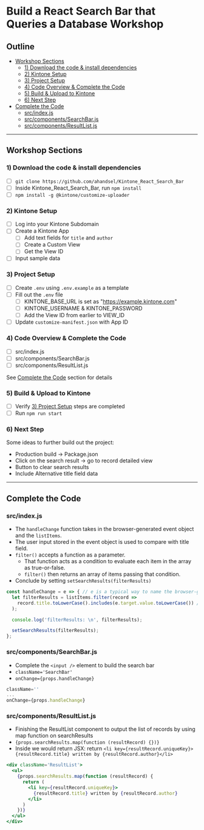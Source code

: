 # Build a React Search Bar that Queries a Database Workshop

## Outline <!-- omit in toc -->
<!-- markdownlint-disable MD007 -->
* [Workshop Sections](#workshop-sections)
  * [1) Download the code & install dependencies](#1-download-the-code--install-dependencies)
  * [2) Kintone Setup](#2-kintone-setup)
  * [3) Project Setup](#3-project-setup)
  * [4) Code Overview & Complete the Code](#4-code-overview--complete-the-code)
  * [5) Build & Upload to Kintone](#5-build--upload-to-kintone)
  * [6) Next Step](#6-next-step)
* [Complete the Code](#complete-the-code)
  * [src/index.js](#srcindexjs)
  * [src/components/SearchBar.js](#srccomponentssearchbarjs)
  * [src/components/ResultList.js](#srccomponentsresultlistjs)
<!-- markdownlint-enable MD007 -->

---

## Workshop Sections

### 1) Download the code & install dependencies
  * [ ] `git clone https://github.com/ahandsel/Kintone_React_Search_Bar`
  * [ ] Inside Kintone_React_Search_Bar, run `npm install`
  * [ ] `npm install -g @kintone/customize-uploader`

### 2) Kintone Setup
  * [ ] Log into your Kintone Subdomain
  * [ ] Create a Kintone App
    * [ ] Add text fields for `title` and `author`
    * [ ] Create a Custom View
    * [ ] Get the View ID
  * [ ] Input sample data

### 3) Project Setup
  * [ ] Create `.env` using `.env.example` as a template
  * [ ] Fill out the `.env` file
    * [ ] KINTONE_BASE_URL is set as "https://example.kintone.com"
    * [ ] KINTONE_USERNAME & KINTONE_PASSWORD
    * [ ] Add the View ID from earlier to VIEW_ID
  * [ ] Update `customize-manifest.json` with App ID

### 4) Code Overview & Complete the Code
  * [ ] src/index.js
  * [ ] src/components/SearchBar.js
  * [ ] src/components/ResultList.js

See [Complete the Code](#complete-the-code) section for details

### 5) Build & Upload to Kintone
  * [ ] Verify [3) Project Setup](#3-project-setup) steps are completed
  * [ ] Run `npm run start`

### 6) Next Step

Some ideas to further build out the project:
  * Production build -> Package.json
  * Click on the search result -> go to record detailed view
  * Button to clear search results
  * Include Alternative title field data

---

## Complete the Code

### src/index.js
  * The `handleChange` function takes in the browser-generated event object and the `listItems`.
  * The user input stored in the event object is used to compare with title field.
  * `filter()` accepts a function as a parameter.
    * That function acts as a condition to evaluate each item in the array as true-or-false.
    * `filter()` then returns an array of items passing that condition.
  * Conclude by setting `setSearchResults(filterResults)`

  ```js
  const handleChange = e => { // e is a typical way to name the browser-generated event object
    let filterResults = listItems.filter(record =>
      record.title.toLowerCase().includes(e.target.value.toLowerCase()) // filter condition
    );

    console.log('filterResults: \n', filterResults);

    setSearchResults(filterResults);
  };
  ```

### src/components/SearchBar.js
  * Complete the `<input />` element to build the search bar
  * `className='SearchBar'`
  * `onChange={props.handleChange}`

  ```jsx
  className=''
  ...
  onChange={props.handleChange}
  ```

### src/components/ResultList.js
  * Finishing the ResultList component to output the list of records by using map function on searchResults
  * `{props.searchResults.map(function (resultRecord) {})}`
  * Inside we would return JSX: return `<li key={resultRecord.uniqueKey}>{resultRecord.title} written by {resultRecord.author}</li>`

  ```jsx
  <div className='ResultList'>
    <ul>
      {props.searchResults.map(function (resultRecord) {
        return (
          <li key={resultRecord.uniqueKey}>
            {resultRecord.title} written by {resultRecord.author}
          </li>
        )
      })}
    </ul>
  </div>
  ```
